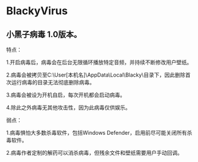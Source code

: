 # BlackyVirus

## 小黑子病毒 1.0版本。



特点：

1.开启病毒后，病毒会在后台无限循环播放特定音频，并持续不断修改用户壁纸。

2.病毒会被拷贝至C:\User\[本机名]\AppData\Local\Blacky\目录下，因此删除首次运行病毒的目录无法彻底删除病毒。

3.病毒会被设为开机自启，每次开机都会启动病毒。

4.除此之外病毒无其他攻击性，因为此病毒仅供娱乐。

弱点：

1.病毒惧怕大多数杀毒软件，包括Windows Defender，启用前尽可能关闭所有杀毒软件。

2.病毒作者定制的解药可以消杀病毒，但残余文件和壁纸需要用户手动回调。










